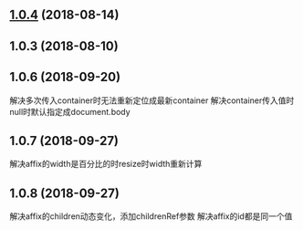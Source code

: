 <a name="1.0.4"></a>
## [1.0.4](https://github.com/tinper-bee/bee-affix/compare/v1.0.3...v1.0.4) (2018-08-14)



<a name="1.0.3"></a>
## 1.0.3 (2018-08-10)



<a name="1.0.6"></a>
## 1.0.6 (2018-09-20)
解决多次传入container时无法重新定位成最新container
解决container传入值时null时默认指定成document.body

<a name="1.0.7"></a>
## 1.0.7 (2018-09-27)
解决affix的width是百分比的时resize时width重新计算

<a name="1.0.9"></a>
## 1.0.8 (2018-09-27)
解决affix的children动态变化，添加childrenRef参数
解决affix的id都是同一个值
